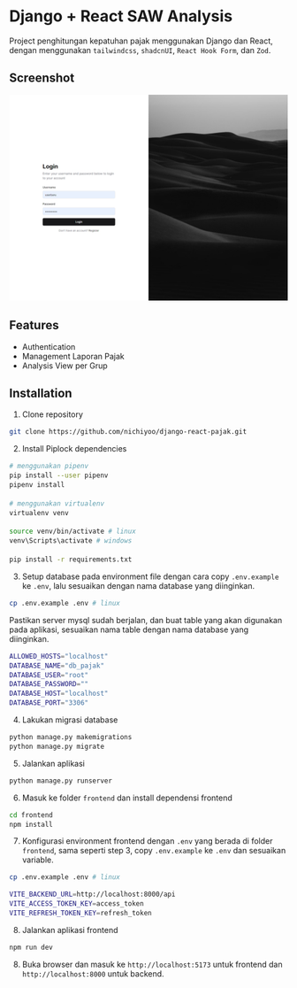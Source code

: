 # Django + React SAW Analysis

Project penghitungan kepatuhan pajak menggunakan Django dan React, dengan menggunakan `tailwindcss`, `shadcnUI`, `React Hook Form`, dan `Zod`.

## Screenshot

![screenshot](.github/screenshot/image.png)

## Features

-   Authentication
-   Management Laporan Pajak
-   Analysis View per Grup

## Installation

1. Clone repository

```bash
git clone https://github.com/nichiyoo/django-react-pajak.git
```

2. Install Piplock dependencies

```bash
# menggunakan pipenv
pip install --user pipenv
pipenv install

# menggunakan virtualenv
virtualenv venv

source venv/bin/activate # linux
venv\Scripts\activate # windows

pip install -r requirements.txt
```

3. Setup database pada environment file dengan cara copy `.env.example` ke `.env`, lalu sesuaikan dengan nama database yang diinginkan.

```bash
cp .env.example .env # linux
```

Pastikan server mysql sudah berjalan, dan buat table yang akan digunakan pada aplikasi, sesuaikan nama table dengan nama database yang diinginkan.

```bash
ALLOWED_HOSTS="localhost"
DATABASE_NAME="db_pajak"
DATABASE_USER="root"
DATABASE_PASSWORD=""
DATABASE_HOST="localhost"
DATABASE_PORT="3306"
```

4. Lakukan migrasi database

```bash
python manage.py makemigrations
python manage.py migrate
```

5. Jalankan aplikasi

```bash
python manage.py runserver
```

6. Masuk ke folder `frontend` dan install dependensi frontend

```bash
cd frontend
npm install
```

7. Konfigurasi environment frontend dengan `.env` yang berada di folder `frontend`, sama seperti step 3, copy `.env.example` ke `.env` dan sesuaikan variable.

```bash
cp .env.example .env # linux
```

```bash
VITE_BACKEND_URL=http://localhost:8000/api
VITE_ACCESS_TOKEN_KEY=access_token
VITE_REFRESH_TOKEN_KEY=refresh_token
```

8. Jalankan aplikasi frontend

```bash
npm run dev
```

8. Buka browser dan masuk ke `http://localhost:5173` untuk frontend dan `http://localhost:8000` untuk backend.
